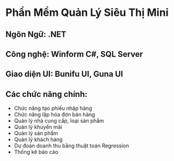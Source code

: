 # Phần Mềm Quản Lý Siêu Thị Mini
## Ngôn Ngữ: .NET
## Công nghệ: Winform C#, SQL Server
## Giao diện UI: Bunifu UI, Guna UI
## Các chức năng chính: 
- Chức năng tạo phiếu nhập hàng
- Chức năng lập hóa đơn bán hàng
- Quản lý nhà cung cấp, loại sản phẩm
- Quản lý khuyến mãi
- Quản lý sản phẩm
- Quản lý khách hàng
- Dự đoán doanh thu bằng thuật toán Regression
- Thống kê báo cáo
